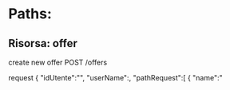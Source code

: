 Paths:
=====

Risorsa: offer
--------------

create new offer
POST 
/offers

request
{
	"idUtente":"<cell-number>",
	"userName":<user-name>,
	"pathRequest":[
	{
		"name":"<title>",
		"lat":"<lat>",
		"long":"<long>"
	}
	..
	]
	"vehicleType":"<vehicleType>",
	"places":"<numberOfPlaces>",
	"requestTime":"<DateTimeStamp>",
	"startOrEnd":"<true|false>",
	"maxThreshold":"<numberOfSeconds>"
}

response
{
	"idOffer":"<id-DB>",
	"idUtente":"<cell-number>",
	"pathResponse":[]
}

Note:
- inizialmente il path e' un array con due oggetti: origine e destinazione
- quando mi arriva la notifica push, avro' una richiesta con una lista di oggetti "tappe"
- dopo la notifica push l'orgine e' aggiornata alla nuova posizione corrente


update offer
POST 
/offers/<id-offer>

request
{
	"idUtente":"<cell-number>",
	"userName":<user-name>,
	"pathRequest":[
	{
		"name":"<title>",
		"lat":"<lat>",
		"long":"<long>"
	}
	..
	]
	"vehicleType":"<vehicleType>",
	"places":"<numberOfPlaces>",
	"requestTime":"<DateTimeStamp>",
	"startOrEnd":"<true|false>"
}

response
{
	"idOffer":"<id-DB>",
	"idUtente":"<cell-number>",
	"pathResponse": "<link-routing>"
}


GET
/offer?orderBy=<typeOfOrder>&limit=<limit>&offset=<offset>

response
[
{
	(offerte di passaggio)
}
]


Lista delle offerte di passaggio

/requests
---------

HTTP POST
request
{
	"idUtente":"<cell-number>",
	"userName":<user-name>,
	"numberOfPerson":"<number>",
	"pathRequest":[
	{
		"name":"<title>",
		"lat":"<lat>",
		"long":"<long>"
	}
	..
	]
	"friends":[
	{
		"name":"<name>",
		"phoneNumber":"<cell>"
	}
	]
}

(order by: ritardo dovuto al passagio ASC)
response {
	"idUtente":"<idUser>",
	"username":"name",
	"offers":[
	{
		"userName":"<name>",
		"phoneNumber":<cell>,
		"vehicleType":"<vehicleType>",
		"waitingTime":"<waitingTime>"
	}
	]	
}